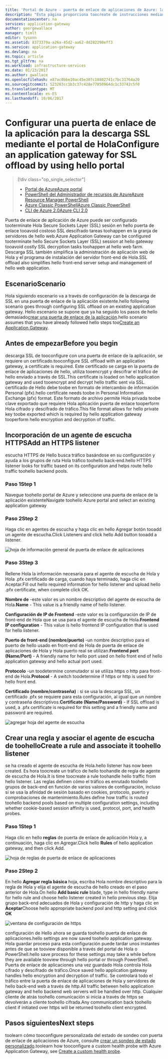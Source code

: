 ```yaml
---
title: 'Portal de Azure - puerta de enlace de aplicaciones de Azure: la descarga de SSL aaaConfigure | Documentos de Microsoft'
description: "Esta página proporciona toocreate de instrucciones mediante el portal de Hola la descarga de una puerta de enlace de la aplicación con SSL"
documentationcenter: na
services: application-gateway
author: georgewallace
manager: timlt
editor: tysonn
ms.assetid: 8373379a-a26a-45d2-aa62-dd282298eff3
ms.service: application-gateway
ms.devlang: na
ms.topic: article
ms.tgt_pltfrm: na
ms.workload: infrastructure-services
ms.date: 01/23/2017
ms.author: gwallace
ms.openlocfilehash: e87ac0bbe10ac45e307c18802741c7bc31764a20
ms.sourcegitcommit: 523283cc1b3c37c428e77850964dc1c33742c5f0
ms.translationtype: MT
ms.contentlocale: es-ES
ms.lasthandoff: 10/06/2017
---
```

# <a name="configure-an-application-gateway-for-ssl-offload-by-using-hello-portal"></a><span data-ttu-id="f875e-103">Configurar una puerta de enlace de la aplicación para la descarga SSL mediante el portal de Hola</span><span class="sxs-lookup"><span data-stu-id="f875e-103">Configure an application gateway for SSL offload by using hello portal</span></span>

> [!div class="op_single_selector"]
> * [<span data-ttu-id="f875e-104">Portal de Azure</span><span class="sxs-lookup"><span data-stu-id="f875e-104">Azure portal</span></span>](application-gateway-ssl-portal.md)
> * [<span data-ttu-id="f875e-105">PowerShell del Administrador de recursos de Azure</span><span class="sxs-lookup"><span data-stu-id="f875e-105">Azure Resource Manager PowerShell</span></span>](application-gateway-ssl-arm.md)
> * [<span data-ttu-id="f875e-106">Azure Classic PowerShell</span><span class="sxs-lookup"><span data-stu-id="f875e-106">Azure Classic PowerShell</span></span>](application-gateway-ssl.md)
> * [<span data-ttu-id="f875e-107">CLI de Azure 2.0</span><span class="sxs-lookup"><span data-stu-id="f875e-107">Azure CLI 2.0</span></span>](application-gateway-ssl-cli.md)

<span data-ttu-id="f875e-108">Puerta de enlace de aplicación de Azure puede ser configurado tooterminate Hola Secure Sockets Layer (SSL) sesión en hello puerta de enlace tooavoid costoso SSL descifrado tareas toohappen en la granja de servidores de hello web.</span><span class="sxs-lookup"><span data-stu-id="f875e-108">Azure Application Gateway can be configured tooterminate hello Secure Sockets Layer (SSL) session at hello gateway tooavoid costly SSL decryption tasks toohappen at hello web farm.</span></span> <span data-ttu-id="f875e-109">Descarga SSL también simplifica la administración de aplicación web de Hola y el programa de instalación del servidor front-end de Hola.</span><span class="sxs-lookup"><span data-stu-id="f875e-109">SSL offload also simplifies hello front-end server setup and management of hello web application.</span></span>

## <a name="scenario"></a><span data-ttu-id="f875e-110">Escenario</span><span class="sxs-lookup"><span data-stu-id="f875e-110">Scenario</span></span>

<span data-ttu-id="f875e-111">Hola siguiendo escenario va a través de configuración de la descarga de SSL en una puerta de enlace de la aplicación existente.</span><span class="sxs-lookup"><span data-stu-id="f875e-111">hello following scenario goes through configuring SSL offload on an existing application gateway.</span></span> <span data-ttu-id="f875e-112">Hello escenario se supone que ya ha seguido los pasos de hello demasiado[crear una puerta de enlace de la aplicación](application-gateway-create-gateway-portal.md).</span><span class="sxs-lookup"><span data-stu-id="f875e-112">hello scenario assumes that you have already followed hello steps too[Create an Application Gateway](application-gateway-create-gateway-portal.md).</span></span>

## <a name="before-you-begin"></a><span data-ttu-id="f875e-113">Antes de empezar</span><span class="sxs-lookup"><span data-stu-id="f875e-113">Before you begin</span></span>

<span data-ttu-id="f875e-114">descarga SSL de tooconfigure con una puerta de enlace de la aplicación, se requiere un certificado.</span><span class="sxs-lookup"><span data-stu-id="f875e-114">tooconfigure SSL offload with an application gateway, a certificate is required.</span></span> <span data-ttu-id="f875e-115">Este certificado se carga en la puerta de enlace de aplicaciones de hello, utiliza tooencrypt y descifrar el tráfico de hello enviado a través de SSL.</span><span class="sxs-lookup"><span data-stu-id="f875e-115">This certificate is loaded on hello application gateway and used tooencrypt and decrypt hello traffic sent via SSL.</span></span> <span data-ttu-id="f875e-116">certificado de Hello debe toobe en formato de intercambio de información Personal (pfx).</span><span class="sxs-lookup"><span data-stu-id="f875e-116">hello certificate needs toobe in Personal Information Exchange (pfx) format.</span></span> <span data-ttu-id="f875e-117">Este formato de archivo permite Hola privada toobe clave exportado que requiere Hola aplicación puerta de enlace tooperform Hola cifrado y descifrado de tráfico.</span><span class="sxs-lookup"><span data-stu-id="f875e-117">This file format allows for hello private key toobe exported which is required by hello application gateway tooperform hello encryption and decryption of traffic.</span></span>

## <a name="add-an-https-listener"></a><span data-ttu-id="f875e-118">Incorporación de un agente de escucha HTTPS</span><span class="sxs-lookup"><span data-stu-id="f875e-118">Add an HTTPS listener</span></span>

<span data-ttu-id="f875e-119">escucha HTTPS de Hello busca tráfico basándose en su configuración y ayuda a los grupos de ruta Hola tráfico toohello back-end.</span><span class="sxs-lookup"><span data-stu-id="f875e-119">hello HTTPS listener looks for traffic based on its configuration and helps route hello traffic toohello backend pools.</span></span>

### <a name="step-1"></a><span data-ttu-id="f875e-120">Paso 1</span><span class="sxs-lookup"><span data-stu-id="f875e-120">Step 1</span></span>

<span data-ttu-id="f875e-121">Navegue toohello portal de Azure y seleccione una puerta de enlace de la aplicación existente</span><span class="sxs-lookup"><span data-stu-id="f875e-121">Navigate toohello Azure portal and select an existing application gateway</span></span>

### <a name="step-2"></a><span data-ttu-id="f875e-122">Paso 2</span><span class="sxs-lookup"><span data-stu-id="f875e-122">Step 2</span></span>

<span data-ttu-id="f875e-123">Haga clic en agentes de escucha y haga clic en hello Agregar botón tooadd un agente de escucha.</span><span class="sxs-lookup"><span data-stu-id="f875e-123">Click Listeners and click hello Add button tooadd a listener.</span></span>

![hoja de información general de puerta de enlace de aplicaciones][1]

### <a name="step-3"></a><span data-ttu-id="f875e-125">Paso 3</span><span class="sxs-lookup"><span data-stu-id="f875e-125">Step 3</span></span>

<span data-ttu-id="f875e-126">Rellene Hola la información necesaria para el agente de escucha de Hola y Hola .pfx certificado de carga, cuando haya terminado, haga clic en Aceptar.</span><span class="sxs-lookup"><span data-stu-id="f875e-126">Fill out hello required information for hello listener and upload hello .pfx certificate, when complete click OK.</span></span>

<span data-ttu-id="f875e-127">**Nombre de** -este valor es un nombre descriptivo del agente de escucha de Hola.</span><span class="sxs-lookup"><span data-stu-id="f875e-127">**Name** - This value is a friendly name of hello listener.</span></span>

<span data-ttu-id="f875e-128">**Configuración de IP de Frontend** -este valor es la configuración de IP de front-end de Hola que se usa para el agente de escucha de Hola.</span><span class="sxs-lookup"><span data-stu-id="f875e-128">**Frontend IP configuration** - This value is hello frontend IP configuration that is used for hello listener.</span></span>

<span data-ttu-id="f875e-129">**Puerto de front-end (nombre/puerto)** -un nombre descriptivo para el puerto de hello usado en front-end de Hola de puerta de enlace de aplicaciones de Hola y Hola puerto real se utilizan.</span><span class="sxs-lookup"><span data-stu-id="f875e-129">**Frontend port (Name/Port)** - A friendly name for hello port used on hello front end of hello application gateway and hello actual port used.</span></span>

<span data-ttu-id="f875e-130">**Protocolo** -un toodetermine conmutador si se utiliza https o http para front-end de Hola.</span><span class="sxs-lookup"><span data-stu-id="f875e-130">**Protocol** - A switch toodetermine if https or http is used for hello front end.</span></span>

<span data-ttu-id="f875e-131">**Certificado (nombre/contraseña)** : si se usa la descarga SSL, un certificado .pfx se requiere para esta configuración, al igual que un nombre y contraseña descriptivos.</span><span class="sxs-lookup"><span data-stu-id="f875e-131">**Certificate (Name/Password)** - If SSL offload is used, a .pfx certificate is required for this setting and a friendly name and password are required.</span></span>

![agregar hoja del agente de escucha][2]

## <a name="create-a-rule-and-associate-it-toohello-listener"></a><span data-ttu-id="f875e-133">Crear una regla y asociar el agente de escucha de toohello</span><span class="sxs-lookup"><span data-stu-id="f875e-133">Create a rule and associate it toohello listener</span></span>

<span data-ttu-id="f875e-134">se ha creado el agente de escucha de Hola.</span><span class="sxs-lookup"><span data-stu-id="f875e-134">hello listener has now been created.</span></span> <span data-ttu-id="f875e-135">Es hora toocreate un tráfico de hello toohandle de regla de agente de escucha de Hola.</span><span class="sxs-lookup"><span data-stu-id="f875e-135">It is time toocreate a rule toohandle hello traffic from hello listener.</span></span> <span data-ttu-id="f875e-136">Las reglas definen cómo el tráfico es enrutado toohello grupos de back-end en función de varios valores de configuración, incluso si se usa la afinidad de sesión basado en cookies, protocolo, puerto y comprobaciones de mantenimiento.</span><span class="sxs-lookup"><span data-stu-id="f875e-136">Rules define how traffic is routed toohello backend pools based on multiple configuration settings, including whether cookie-based session affinity is used, protocol, port, and health probes.</span></span>

### <a name="step-1"></a><span data-ttu-id="f875e-137">Paso 1</span><span class="sxs-lookup"><span data-stu-id="f875e-137">Step 1</span></span>

<span data-ttu-id="f875e-138">Haga clic en hello **reglas** de puerta de enlace de aplicación Hola y, a continuación, haga clic en Agregar.</span><span class="sxs-lookup"><span data-stu-id="f875e-138">Click hello **Rules** of hello application gateway, and then click Add.</span></span>

![hoja de reglas de puerta de enlace de aplicaciones][3]

### <a name="step-2"></a><span data-ttu-id="f875e-140">Paso 2</span><span class="sxs-lookup"><span data-stu-id="f875e-140">Step 2</span></span>

<span data-ttu-id="f875e-141">En hello **Agregar regla básica** hoja, escriba Hola nombre descriptivo para la regla de Hola y elija el agente de escucha de hello creado en el paso anterior de Hola.</span><span class="sxs-lookup"><span data-stu-id="f875e-141">On hello **Add basic rule** blade, type in hello friendly name for hello rule and choose hello listener created in hello previous step.</span></span> <span data-ttu-id="f875e-142">Elija grupo back-end adecuados de Hola y configuración de http y haga clic en **Aceptar**</span><span class="sxs-lookup"><span data-stu-id="f875e-142">Choose hello appropriate backend pool and http setting and click **OK**</span></span>

![ventana de configuración de https][4]

<span data-ttu-id="f875e-144">configuración de Hello ahora se guarda toohello puerta de enlace de aplicaciones.</span><span class="sxs-lookup"><span data-stu-id="f875e-144">hello settings are now saved toohello application gateway.</span></span> <span data-ttu-id="f875e-145">Hola guardar proceso para esta configuración puede tardar unos instantes antes de que se tooview disponible a través del portal de Hola o PowerShell.</span><span class="sxs-lookup"><span data-stu-id="f875e-145">hello save process for these settings may take a while before they are available tooview through hello portal or through PowerShell.</span></span> <span data-ttu-id="f875e-146">Puerta de enlace de aplicaciones una vez guardado Hola controla Hola cifrado y descifrado de tráfico.</span><span class="sxs-lookup"><span data-stu-id="f875e-146">Once saved hello application gateway handles hello encryption and decryption of traffic.</span></span> <span data-ttu-id="f875e-147">Se controlará todo el tráfico entre la puerta de enlace de aplicaciones de Hola y servidores de hello back-end web a través de http.</span><span class="sxs-lookup"><span data-stu-id="f875e-147">All traffic between hello application gateway and hello backend web servers will be handled over http.</span></span> <span data-ttu-id="f875e-148">Cualquier cliente de atrás toohello comunicación si inicia a través de https se devolverán a cliente toohello cifrada.</span><span class="sxs-lookup"><span data-stu-id="f875e-148">Any communication back toohello client if initiated over https will be returned toohello client encrypted.</span></span>

## <a name="next-steps"></a><span data-ttu-id="f875e-149">Pasos siguientes</span><span class="sxs-lookup"><span data-stu-id="f875e-149">Next steps</span></span>

<span data-ttu-id="f875e-150">toolearn cómo tooconfigure personalizada del estado de sondeo con puerta de enlace de aplicaciones de Azure, consulte [crear un sondeo de estado personalizado](application-gateway-create-gateway-portal.md).</span><span class="sxs-lookup"><span data-stu-id="f875e-150">toolearn how tooconfigure a custom health probe with Azure Application Gateway, see [Create a custom health probe](application-gateway-create-gateway-portal.md).</span></span>

[1]: ./media/application-gateway-ssl-portal/figure1.png
[2]: ./media/application-gateway-ssl-portal/figure2.png
[3]: ./media/application-gateway-ssl-portal/figure3.png
[4]: ./media/application-gateway-ssl-portal/figure4.png
